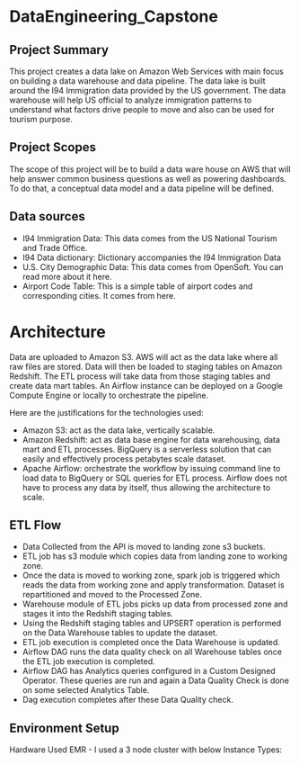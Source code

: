 # DataEngineering_Capstone

## Project Summary
This project creates a data lake on Amazon Web Services with main focus on building a data warehouse and data pipeline. The data lake is built around the I94 Immigration data provided by the US government. The data warehouse will help US official to analyze immigration patterns to understand what factors drive people to move and also can be used for tourism purpose.
 
## Project Scopes
The scope of this project will be to build a data ware house on AWS that will help answer common business questions as well as powering dashboards. To do that, a conceptual data model and a data pipeline will be defined.

## Data sources
* I94 Immigration Data: This data comes from the US National Tourism and Trade Office.
* I94 Data dictionary: Dictionary accompanies the I94 Immigration Data
* U.S. City Demographic Data: This data comes from OpenSoft. You can read more about it here.
* Airport Code Table: This is a simple table of airport codes and corresponding cities. It comes from here.


# Architecture
Data are uploaded to Amazon S3. AWS will act as the data lake where all raw files are stored. Data will then be loaded to staging tables on Amazon Redshift. The ETL process will take data from those staging tables and create data mart tables. An Airflow instance can be deployed on a Google Compute Engine or locally to orchestrate the pipeline.

Here are the justifications for the technologies used:

* Amazon S3: act as the data lake, vertically scalable.
* Amazon Redshift: act as data base engine for data warehousing, data mart and ETL processes. BigQuery is a serverless solution that can easily and effectively process petabytes scale dataset.
* Apache Airflow: orchestrate the workflow by issuing command line to load data to BigQuery or SQL queries for ETL process. Airflow does not have to process any data by itself, thus allowing the architecture to scale.

## ETL Flow
* Data Collected from the API is moved to landing zone s3 buckets.
* ETL job has s3 module which copies data from landing zone to working zone.
* Once the data is moved to working zone, spark job is triggered which reads the data from working zone and apply transformation. Dataset is repartitioned and moved to the    Processed Zone.
* Warehouse module of ETL jobs picks up data from processed zone and stages it into the Redshift staging tables.
* Using the Redshift staging tables and UPSERT operation is performed on the Data Warehouse tables to update the dataset.
* ETL job execution is completed once the Data Warehouse is updated.
* Airflow DAG runs the data quality check on all Warehouse tables once the ETL job execution is completed.
* Airflow DAG has Analytics queries configured in a Custom Designed Operator. These queries are run and again a Data Quality Check is done on some selected Analytics Table.
* Dag execution completes after these Data Quality check.

## Environment Setup
Hardware Used
EMR - I used a 3 node cluster with below Instance Types:
